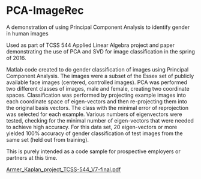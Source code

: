# PCA-ImageRec
A demonstration of using Principal Component Analysis to identify gender in human images

Used as part of TCSS 544 Applied Linear Algebra project and paper demonstrating the use of PCA and SVD for image classification in the spring of 2016. 

Matlab code created to do gender classification of images using Principal Component Analysis. The images were a subset of the Essex set of publicly available face images (centered, controlled images). PCA was performed two different classes of images, male and female, creating two coordinate spaces. Classification was performed by projecting example images into each coordinate space of eigen-vectors and then re-projecting them into the original basis vectors. The class with the minimal error of reprojection was selected for each example. Various numbers of eigenvectors were tested, checking for the minimal number of eigen-vectors that were needed to achieve high accuracy. For this data set, 20 eigen-vectors or more yielded 100% accuracy of gender classification of test images from the same set (held out from training).

This is purely intended as a code sample for prospective employers or partners at this time.

[Armer_Kaplan_project_TCSS-544_V7-final.pdf](https://github.com/DaveK2301/PCA-ImageRec/files/6533500/Armer_Kaplan_project_TCSS-544_V7-final.pdf)
